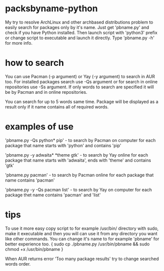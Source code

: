 # packsbyname-python
My try to resolve ArchLinux and other archbased distributions problem to easily search for packages only by it's name. Just get 'pbname.py' and check if you have Python installed. Then launch script with 'python3' prefix or change script to executable and launch it directly. Type 'pbname.py -h' for more info.

# how to search

You can use Pacman (-p argument) or Yay (-y argument) to search in AUR too. For installed packages search use -Qs argument or for search in online repositories use -Ss argument. If only words to search are specified it will be by Pacman and in online repositories.

You can search for up to 5 words same time. Package will be displayed as a result only if it name contains all of required words.

# examples of use

'pbname.py -Qs python* pip' - to search by Pacman on computer for each package that name starts with 'python' and contains 'pip'

'pbname.py -y adwaita* *theme gtk' - to search by Yay online for each package that name starts with 'adwaita', ends with 'theme' and contains 'gtk'

'pbname.py pacman' - to search by Pacman online for each package that name contains 'pacman'

'pbname.py -y -Qs pacman list' - to search by Yay on computer for each package thet name contains 'pacman' and 'list'

# tips

To use it more easy copy script to for example /usr/bin/ directory with sudo, make it executable and then you will can use it from any directory you want like other commands. You can change it's name to for example 'pbname' for better experience too. { sudo cp ./pbname.py /usr/bin/pbname && sudo chmod +x /usr/bin/pbname }

When AUR returns error 'Too many package results' try to change searched words order.
